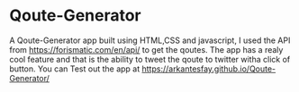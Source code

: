 # Qoute-Generator
A Qoute-Generator app built using HTML,CSS and javascript, I used the API from https://forismatic.com/en/api/ to get the qoutes. The app has a realy cool feature and that is the ability to  tweet the qoute to twitter witha click of button.
 You can Test out the app at https://arkantesfay.github.io/Qoute-Generator/
